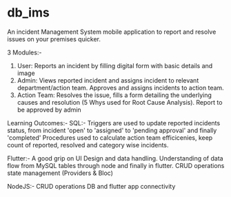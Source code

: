 # db_ims

An incident Management System mobile application to report and resolve issues on your premises quicker.

3 Modules:-
1) User: Reports an incident by filling digital form with basic details and image
2) Admin: Views reported incident and assigns incident to relevant department/action team. Approves and assigns incidents to action team.
3) Action Team: Resolves the issue, fills a form detailing the underlying causes and resolution (5 Whys used for Root Cause Analysis). Report to be approved by admin

Learning Outcomes:-
SQL:-
Triggers are used to update reported incidents status, from incident 'open' to 'assigned' to 'pending approval' and finally 'completed'
Procedures used to calculate action team efficicenies, keep count of reported, resolved and category wise incidents.

Flutter:-
A good grip on UI Design and data handling. 
Understanding of data flow from MySQL tables through node and finally in flutter.
CRUD operations
state management (Providers & Bloc)

NodeJS:-
CRUD operations
DB and flutter app connectivity
